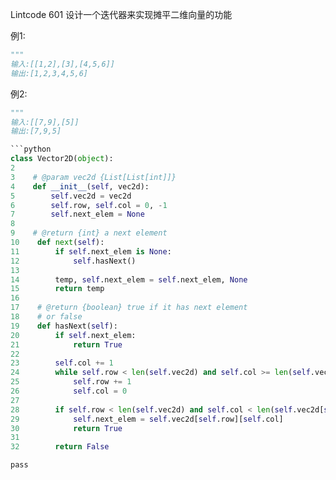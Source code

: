 Lintcode 601 
设计一个迭代器来实现摊平二维向量的功能

例1:
```python
"""
输入:[[1,2],[3],[4,5,6]]
输出:[1,2,3,4,5,6]
```
例2:
```python
"""
输入:[[7,9],[5]]
输出:[7,9,5]
```



```python
```python
class Vector2D(object):
2
3    # @param vec2d {List[List[int]]}
4    def __init__(self, vec2d):
5        self.vec2d = vec2d
6        self.row, self.col = 0, -1
7        self.next_elem = None
8
9    # @return {int} a next element
10    def next(self):
11        if self.next_elem is None:
12            self.hasNext()
13            
14        temp, self.next_elem = self.next_elem, None
15        return temp
16
17    # @return {boolean} true if it has next element
18    # or false
19    def hasNext(self):
20        if self.next_elem:
21            return True
22        
23        self.col += 1
24        while self.row < len(self.vec2d) and self.col >= len(self.vec2d[self.row]):
25            self.row += 1
26            self.col = 0
27            
28        if self.row < len(self.vec2d) and self.col < len(self.vec2d[self.row]):
29            self.next_elem = self.vec2d[self.row][self.col]
30            return True
31            
32        return False
```
```
pass